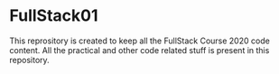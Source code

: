 # FullStack01
This reprository is created to keep all the FullStack Course 2020 code content.
All the practical and other code related stuff is present in this repository.
